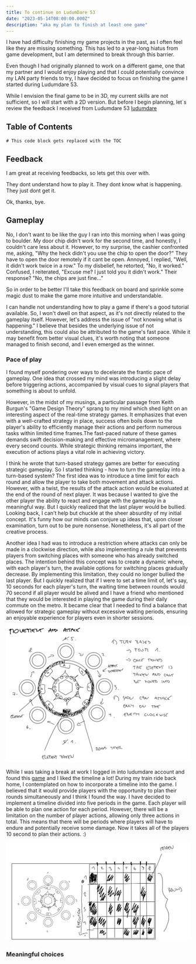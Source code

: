 ```yaml
---
title: To continue on LudumDare 53
date: "2023-05-14T08:00:00.000Z"
description: "aka my plan to finish at least one game"
---
```


I have had difficulty finishing my game projects in the past, as I often feel like they are missing something. This has led to a year-long hiatus from game development, but I am determined to break through this barrier. 

Even though I had originally planned to work on a different game, one that my partner and I would enjoy playing and that I could potentially convince my LAN party friends to try, I have decided to focus on finishing the game I started during Ludumdare 53. 

While I envision the final game to be in 3D, my current skills are not sufficient, so I will start with a 2D version. But before I begin planning, let`s review the feedback I received from Ludumdare 53 [ludumdare](https://ldjam.com/events/ludum-dare/53/hungerztec-games "Ludumdare 53")

## Table of Contents

```toc
# This code block gets replaced with the TOC
```

## Feedback

I am great at receiving feedbacks, so lets get this over with.

They dont understand how to play it. They dont know what is happening. They just dont get it.

Ok, thanks, bye.


## Gameplay

No, I don't want to be like the guy I ran into this morning when I was going to boulder. My door chip didn't work for the second time, and honestly, 
I couldn't care less about it. However, to my surprise, the cashier confronted me, asking, "Why the heck didn't you use the chip to open the door?" 
They have to open the door remotely if it cant be open. Annoyed, I replied, "Well, it didn't work twice in a row." 
To my disbelief, he retorted, "No, it worked." Confused, I reiterated, "Excuse me? I just told you it didn't work." Their response? "No, the chips are just fine..."

So in order to be better I'll take this feedback on board and sprinkle some magic dust to make the game more intuitive and understandable. 

I can handle not understanding how to play a game if there's a good tutorial available. So, I won't dwell on that aspect, as it's not directly related to the gameplay itself. However, let's address the issue of "not knowing what is happening." 
I believe that besides the underlying issue of not understanding, this could also be attributed to the game's fast pace. While it may benefit from better visual clues, it's worth noting that someone managed to finish second, and I even emerged as the winner.

### Pace of play

I found myself pondering over ways to decelerate the frantic pace of gameplay. One idea that crossed my mind was introducing a slight delay before triggering actions, 
accompanied by visual cues to signal players that something is about to unfold. 

However, in the midst of my musings, a particular passage from Keith Burgun's "Game Design Theory" sprang to my mind which shed light on an interesting aspect of the real-time strategy games. It emphasizes that even with a well-crafted strategy in place, success often boils down to the player's ability to efficiently manage their actions and perform numerous tasks within limited time frames.The fast-paced nature of these games demands swift decision-making and effective micromanagement, where every second counts. While strategic thinking remains important, the execution of actions plays a vital role in achieving victory. 

I think he wrote that turn-based strategy games are better for executing strategic gameplay. So I started thinking - how to turn the gameplay into a turn-based system? The first idea was to introduce a time limit for each round and allow the player to take both movement and attack actions. However, with a twist, the results of the attack action would be evaluated at the end of the round of next player. It was because I wanted to give the other player the ability to react and engage with the gameplay in a meaningful way. But I quickly realized that the last player would be bullied. Looking back, I can't help but chuckle at the sheer absurdity of my initial concept. It's funny how our minds can conjure up ideas that, upon closer examination, turn out to be pure nonsense. Nonetheless, it's all part of the creative process.

Another idea I had was to introduce a restriction where attacks can only be made in a clockwise direction, while also implementing a rule that prevents players from switching places with someone who has already switched places. The intention behind this concept was to create a dynamic where, with each player's turn, the available options for switching places gradually decrease. By implementing this limitation, they could no longer bullied the last player. But I quickly realized that if I were to set a time limit of, let's say, 10 seconds for each player's turn, the waiting time between rounds would 70 second if all player would be alived and I have a friend who mentioned that they would be interested in playing the game during their daily commute on the metro. It became clear that I needed to find a balance that allowed for strategic gameplay without excessive waiting periods, ensuring an enjoyable experience for players even in shorter sessions.

![PacePlan1](./PacePlan1.png)

While I was taking a break at work I logged in into ludumdare account and found this [game]( https://becher.itch.io/rpg-the-game-2 "game") and I liked the timeline a lot! During my train ride back home, I contemplated on how to incorporate a timeline into the game. I believed that it would provide players with the opportunity to plan their rounds simultaneously and I think I found the way. I have decided to implement a timeline divided into five periods in the game. Each player will be able to plan one action for each period. However, there will be a limitation on the number of player actions, allowing only three actions in total. This means that there will be periods where players will have to endure and potentially receive some damage. Now it takes all of the players 10 second to plan their actions. :)

![PacePlan2](./PacePlan2.png)

### Meaningful choices

